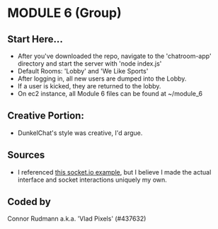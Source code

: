 # MODULE 6 (Group) #

## Start Here... ##
* After you've downloaded the repo, navigate to the 'chatroom-app' directory and start the server with 'node index.js'
* Default Rooms: 'Lobby' and 'We Like Sports'
* After logging in, all new users are dumped into the Lobby.
* If a user is kicked, they are returned to the lobby.
* On ec2 instance, all Module 6 files can be found at ~/module_6

## Creative Portion: ##
* DunkelChat's style was creative, I'd argue.

## Sources ##
* I referenced [this socket.io example](https://github.com/socketio/socket.io/tree/master/examples/chat), but I believe I made the actual interface and socket interactions uniquely my own.

## Coded by ##
Connor Rudmann a.k.a. 'Vlad Pixels' (#437632)

